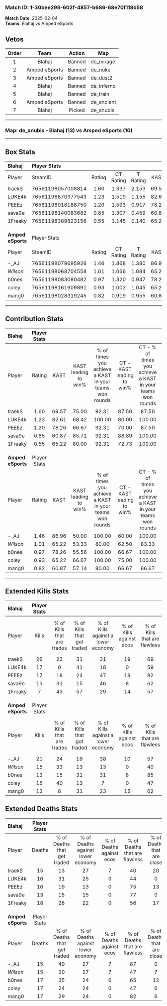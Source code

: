 ### Match ID: 1-30bee299-602f-4857-b686-68e70f118b58  
**Match Date**: 2025-02-04  
**Teams**: Blahaj vs Amped eSports  

## Vetos  

| Order | Team | Action | Map |
| :---: | :--: | :----: | --- |
| 1 | Blahaj | Banned | de_mirage |
| 2 | Amped eSports | Banned | de_nuke |
| 3 | Amped eSports | Banned | de_dust2 |
| 4 | Blahaj | Banned | de_inferno |
| 5 | Blahaj | Banned | de_train |
| 6 | Amped eSports | Banned | de_ancient |
| 7 | Blahaj | Picked | de_anubis |

---  

### **Map**: de_anubis - Blahaj (13) vs Amped eSports (10)  
---  

## Box Stats  

| **Blahaj**        | Player Stats      |        |           |          |       |       |       |         |        |      |     |
| :- | :- | :-: | :-: | :-: | :-: | :-: | :-: | :-: | :-: | :-: | :-: |
| Player            | SteamID           | Rating | CT Rating | T Rating | KAST  |  ADR  | Kills | Assists | Deaths | K/D  | HS% |
| traekS            | 76561198057008814 |  1.60  |   1.337   |  2.153   | 69.57 | 120.1 |  26   |    5    |   15   | 1.73 | 42  |
| LUKE4k            | 76561198870377543 |  1.23  |   1.519   |  1.155   | 82.61 | 87.0  |  17   |    4    |   16   | 1.06 | 47  |
| PEEEz             | 76561198018188750 |  1.20  |   1.593   |  0.917   | 78.26 | 81.7  |  17   |    8    |   16   | 1.06 | 52  |
| sava9e            | 76561198140083682 |  0.85  |   1.307   |  0.459   | 60.87 | 49.2  |  13   |    1    |   13   | 1.00 | 30  |
| 1Freaky           | 76561198389823156 |  0.55  |   1.145   |  0.140   | 65.22 | 42.8  |   7   |    6    |   18   | 0.39 | 14  |
|                   |                   |        |           |          |       |       |       |         |        |      |     |
|                   |                   |        |           |          |       |       |       |         |        |      |     |
|                   |                   |        |           |          |       |       |       |         |        |      |     |
| **Amped eSports** | Player Stats      |        |           |          |       |       |       |         |        |      |     |
| Player            | SteamID           | Rating | CT Rating | T Rating | KAST  |  ADR  | Kills | Assists | Deaths | K/D  | HS% |
| -_AJ              | 76561198079695926 |  1.46  |   1.868   |  1.380   | 86.96 | 93.6  |  21   |    6    |   15   | 1.40 | 52  |
| _Wilson_          | 76561198068704558 |  1.01  |   1.066   |  1.084   | 65.22 | 73.4  |  15   |    4    |   15   | 1.00 | 66  |
| b0nes             | 76561198083090482 |  0.97  |   1.320   |  0.947   | 78.26 | 67.8  |  13   |    6    |   17   | 0.76 | 23  |
| coley             | 76561198161909891 |  0.93  |   1.002   |  1.045   | 65.22 | 66.0  |  15   |    3    |   17   | 0.88 | 33  |
| mang0             | 76561198028319245 |  0.82  |   0.919   |  0.955   | 60.87 | 65.2  |  13   |    3    |   17   | 0.76 | 61  |
---  

## Contribution Stats  

| **Blahaj**        | Player Stats |       |                      |                                                        |                           |                                                             |                          |                                                            |
| :- | :-: | :-: | :-: | :-: | :-: | :-: | :-: | :-: |
| Player            |    Rating    | KAST  | KAST leading to win% | % of times you achieve a KAST in your teams won rounds | CT - KAST leading to win% | CT - % of times you achieve a KAST in your teams won rounds | T - KAST leading to win% | T - % of times you achieve a KAST in your teams won rounds |
| traekS            |     1.60     | 69.57 |        75.00         |                         92.31                          |           87.50           |                            87.50                            |          62.50           |                           100.00                           |
| LUKE4k            |     1.23     | 82.61 |        68.42         |                         100.00                         |           80.00           |                           100.00                            |          55.56           |                           100.00                           |
| PEEEz             |     1.20     | 78.26 |        66.67         |                         92.31                          |           70.00           |                            87.50                            |          62.50           |                           100.00                           |
| sava9e            |     0.85     | 60.87 |        85.71         |                         92.31                          |           88.89           |                           100.00                            |          80.00           |                           80.00                            |
| 1Freaky           |     0.55     | 65.22 |        80.00         |                         92.31                          |           72.73           |                           100.00                            |          100.00          |                           80.00                            |
|                   |              |       |                      |                                                        |                           |                                                             |                          |                                                            |
|                   |              |       |                      |                                                        |                           |                                                             |                          |                                                            |
|                   |              |       |                      |                                                        |                           |                                                             |                          |                                                            |
| **Amped eSports** | Player Stats |       |                      |                                                        |                           |                                                             |                          |                                                            |
| Player            |    Rating    | KAST  | KAST leading to win% | % of times you achieve a KAST in your teams won rounds | CT - KAST leading to win% | CT - % of times you achieve a KAST in your teams won rounds | T - KAST leading to win% | T - % of times you achieve a KAST in your teams won rounds |
| -_AJ              |     1.46     | 86.96 |        50.00         |                         100.00                         |           60.00           |                           100.00                            |          40.00           |                           100.00                           |
| _Wilson_          |     1.01     | 65.22 |        53.33         |                         80.00                          |           62.50           |                            83.33                            |          42.86           |                           75.00                            |
| b0nes             |     0.97     | 78.26 |        55.56         |                         100.00                         |           66.67           |                           100.00                            |          44.44           |                           100.00                           |
| coley             |     0.93     | 65.22 |        66.67         |                         100.00                         |           75.00           |                           100.00                            |          57.14           |                           100.00                           |
| mang0             |     0.82     | 60.87 |        57.14         |                         80.00                          |           66.67           |                            66.67                            |          50.00           |                           100.00                           |
---  

## Extended Kills Stats  

| **Blahaj**        | Player Stats |                            |                            |                                    |                         |                              |                                 |                                       |                    |           |
| :- | :-: | :-: | :-: | :-: | :-: | :-: | :-: | :-: | :-: | :-: |
| Player            |    Kills     | % of Kills that are trades | % of Kills that got traded | % of Kills against a lower economy | % of Kills against ecos | % of Kills that are flawless | % of Kills that are close duels | % of Kills that are assisted by flash | Pistol Round Kills | AWP Kills |
| traekS            |      26      |             23             |             31             |                 31                 |           19            |              69              |               15                |                   0                   |         0          |     2     |
| LUKE4k            |      17      |             0              |             41             |                 18                 |            0            |              59              |                0                |                   6                   |         0          |     0     |
| PEEEz             |      17      |             18             |             24             |                 47                 |           18            |              82              |                0                |                   0                   |         0          |     2     |
| sava9e            |      13      |             31             |             15             |                 46                 |            8            |              62              |                8                |                   0                   |         3          |     3     |
| 1Freaky           |      7       |             43             |             57             |                 29                 |           14            |              57              |                0                |                  14                   |         0          |     0     |
|                   |              |                            |                            |                                    |                         |                              |                                 |                                       |                    |           |
|                   |              |                            |                            |                                    |                         |                              |                                 |                                       |                    |           |
|                   |              |                            |                            |                                    |                         |                              |                                 |                                       |                    |           |
| **Amped eSports** | Player Stats |                            |                            |                                    |                         |                              |                                 |                                       |                    |           |
| Player            |    Kills     | % of Kills that are trades | % of Kills that got traded | % of Kills against a lower economy | % of Kills against ecos | % of Kills that are flawless | % of Kills that are close duels | % of Kills that are assisted by flash | Pistol Round Kills | AWP Kills |
| -_AJ              |      21      |             24             |             19             |                 38                 |           10            |              57              |               10                |                   0                   |         0          |     1     |
| _Wilson_          |      15      |             33             |             13             |                 13                 |            0            |              40              |                7                |                   7                   |         0          |     2     |
| b0nes             |      13      |             15             |             31             |                 31                 |            8            |              85              |                0                |                   0                   |         5          |     1     |
| coley             |      15      |             40             |             13             |                 7                  |            0            |              47              |               20                |                   0                   |         0          |     0     |
| mang0             |      13      |             8              |             31             |                 23                 |           15            |              62              |               15                |                   8                   |         0          |     1     |
## Extended Deaths Stats  

| **Blahaj**        | Player Stats |                             |                                   |                          |                               |                            |                           |               |
| :- | :-: | :-: | :-: | :-: | :-: | :-: | :-: | :-: |
| Player            |    Deaths    | % of Deaths that get traded | % of Deaths against lower economy | % of Deaths against ecos | % of Deaths that are flawless | % of Deaths that are close | % of Deaths while blinded | Deaths to AWP |
| traekS            |      15      |             13              |                27                 |            7             |              40               |             20             |             7             |       1       |
| LUKE4k            |      16      |             31              |                25                 |            0             |              44               |             0              |             6             |       0       |
| PEEEz             |      16      |             19              |                13                 |            0             |              75               |             13             |             0             |       1       |
| sava9e            |      13      |             15              |                15                 |            0             |              77               |             0              |             0             |       1       |
| 1Freaky           |      18      |             28              |                22                 |            0             |              56               |             17             |             0             |       2       |
|                   |              |                             |                                   |                          |                               |                            |                           |               |
|                   |              |                             |                                   |                          |                               |                            |                           |               |
|                   |              |                             |                                   |                          |                               |                            |                           |               |
| **Amped eSports** | Player Stats |                             |                                   |                          |                               |                            |                           |               |
| Player            |    Deaths    | % of Deaths that get traded | % of Deaths against lower economy | % of Deaths against ecos | % of Deaths that are flawless | % of Deaths that are close | % of Deaths while blinded | Deaths to AWP |
| -_AJ              |      15      |             40              |                27                 |            7             |              87               |             0              |             0             |       0       |
| _Wilson_          |      15      |             20              |                27                 |            7             |              47               |             7              |             7             |       0       |
| b0nes             |      17      |             35              |                24                 |            6             |              65               |             12             |             0             |       1       |
| coley             |      17      |             24              |                24                 |            0             |              47               |             6              |             0             |       1       |
| mang0             |      17      |             29              |                24                 |            0             |              82               |             6              |             6             |       1       |
